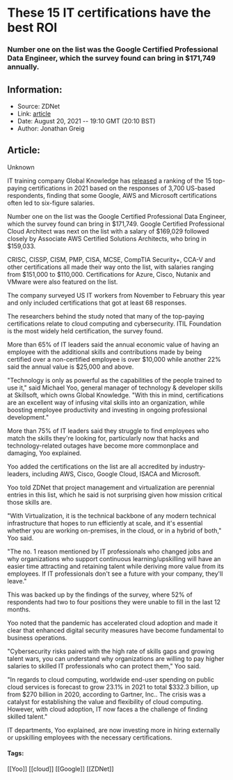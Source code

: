 # These 15 IT certifications have the best ROI
### Number one on the list was the Google Certified Professional Data Engineer, which the survey found can bring in $171,749 annually.

## Information:
+ Source: ZDNet
+ Link: [article](https://www.zdnet.com/article/these-15-it-certifications-have-the-best-roi/)
+ Date: August 20, 2021 -- 19:10 GMT (20:10 BST)
+ Author: Jonathan Greig


## Article:
Unknown

IT training company Global Knowledge has [released](https://www.globalknowledge.com/us-en/resources/resource-library/articles/top-paying-certifications/) a ranking of the 15 top-paying certifications in 2021 based on the responses of 3,700 US-based respondents, finding that some Google, AWS and Microsoft certifications often led to six-figure salaries.

Number one on the list was the Google Certified Professional Data Engineer, which the survey found can bring in $171,749. Google Certified Professional Cloud Architect was next on the list with a salary of $169,029 followed closely by Associate AWS Certified Solutions Architects, who bring in $159,033.


CRISC, CISSP, CISM, PMP, CISA, MCSE, CompTIA Security+, CCA-V and other certifications all made their way onto the list, with salaries ranging from $151,000 to $110,000. Certifications for Azure, Cisco, Nutanix and VMware were also featured on the list. 

The company surveyed US IT workers from November to February this year and only included certifications that got at least 68 responses. 

The researchers behind the study noted that many of the top-paying certifications relate to cloud computing and cybersecurity. ITIL Foundation is the most widely held certification, the survey found. 

More than 65% of IT leaders said the annual economic value of having an employee with the additional skills and contributions made by being certified over a non-certified employee is over $10,000 while another 22% said the annual value is $25,000 and above.

"Technology is only as powerful as the capabilities of the people trained to use it," said Michael Yoo, general manager of technology & developer skills at Skillsoft, which owns Global Knowledge. "With this in mind, certifications are an excellent way of infusing vital skills into an organization, while boosting employee productivity and investing in ongoing professional development."






More than 75% of IT leaders said they struggle to find employees who match the skills they're looking for, particularly now that hacks and technology-related outages have become more commonplace and damaging, Yoo explained. 

Yoo added the certifications on the list are all accredited by industry-leaders, including AWS, Cisco, Google Cloud, ISACA and Microsoft. 


Yoo told ZDNet that project management and virtualization are perennial entries in this list, which he said is not surprising given how mission critical those skills are. 

"With Virtualization, it is the technical backbone of any modern technical infrastructure that hopes to run efficiently at scale, and it's essential whether you are working on-premises, in the cloud, or in a hybrid of both," Yoo said. 

"The no. 1 reason mentioned by IT professionals who changed jobs and why organizations who support continuous learning/upskilling will have an easier time attracting and retaining talent while deriving more value from its employees. If IT professionals don't see a future with your company, they'll leave." 

This was backed up by the findings of the survey, where 52% of respondents had two to four positions they were unable to fill in the last 12 months. 

Yoo noted that the pandemic has accelerated cloud adoption and made it clear that enhanced digital security measures have become fundamental to business operations. 

"Cybersecurity risks paired with the high rate of skills gaps and growing talent wars, you can understand why organizations are willing to pay higher salaries to skilled IT professionals who can protect them," Yoo said. 

"In regards to cloud computing, worldwide end-user spending on public cloud services is forecast to grow 23.1% in 2021 to total $332.3 billion, up from $270 billion in 2020, according to Gartner, Inc.. The crisis was a catalyst for establishing the value and flexibility of cloud computing. However, with cloud adoption, IT now faces a the challenge of finding skilled talent."

IT departments, Yoo explained, are now investing more in hiring externally or upskilling employees with the necessary certifications. 





#### Tags:
[[Yoo]] [[cloud]] [[Google]] [[ZDNet]]
